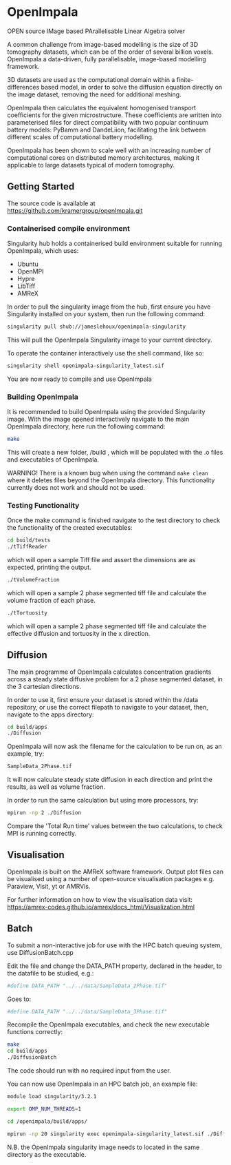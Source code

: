 # OpenImpala

OPEN source IMage based PArallelisable Linear Algebra solver

A common challenge from image-based modelling is the size of 3D tomography datasets, which can be of the order of several billion voxels. OpenImpala a data-driven, fully parallelisable, image-based modelling framework. 

3D datasets are used as the computational domain within a finite-differences based model, in order to solve the diffusion equation directly on the image dataset, removing the need for additional meshing. 

OpenImpala then calculates the equivalent homogenised transport coefficients for the given microstructure. These coefficients are written into parameterised files for direct compatibility with two popular continuum battery models: PyBamm and DandeLiion, facilitating the link between different scales of computational battery modelling. 

OpenImpala has been shown to scale well with an increasing number of computational cores on distributed memory architectures, making it applicable to large datasets typical of modern tomography.

## Getting Started

The source code is available at https://github.com/kramergroup/openImpala.git

### Containerised compile environment

Singularity hub holds a containerised build environment suitable for running OpenImpala, which uses:

- Ubuntu
- OpenMPI
- Hypre
- LibTiff
- AMReX

In order to pull the singularity image from the hub, first ensure you have Singularity installed on your system, then run the following command:

```bash
singularity pull shub://jameslehoux/openimpala-singularity
```
This will pull the OpenImpala Singularity image to your current directory.

To operate the container interactively use the shell command, like so:

```bash
singularity shell openimpala-singularity_latest.sif
```
You are now ready to compile and use OpenImpala

### Building OpenImpala

It is recommended to build OpenImpala using the provided Singularity image. With the image opened interactively navigate to the main OpenImpala directory, here run the following command:

```bash
make
```

This will create a new folder, /build , which will be populated with the .o files and executables of OpenImpala. 

WARNING! There is a known bug when using the command ```make clean``` where it deletes files beyond the OpenImpala directory. This functionality currently does not work and should not be used.

### Testing Functionality

Once the make command is finished navigate to the test directory to check the functionality of the created executables:

```bash
cd build/tests
./tTiffReader
```

which will open a sample Tiff file and assert the dimensions are as expected, printing the output.

```bash
./tVolumeFraction
```

which will open a sample 2 phase segmented tiff file and calculate the volume fraction of each phase.

```bash
./tTortuosity
```

which will open a sample 2 phase segmented tiff file and calculate the effective diffusion and tortuosity in the x direction.

## Diffusion

The main programme of OpenImpala calculates concentration gradients across a steady state diffusive problem for a 2 phase segmented dataset, in the 3 cartesian directions.

In order to use it, first ensure your dataset is stored within the /data repository, or use the correct filepath to navigate to your dataset, then, navigate to the apps directory:

```bash
cd build/apps
./Diffusion
```

OpenImpala will now ask the filename for the calculation to be run on, as an example, try:

```bash
SampleData_2Phase.tif
```

It  will now calculate steady state diffusion in each direction and print the results, as well as volume fraction.

In order to run the same calculation but using more processors, try:

```bash
mpirun -np 2 ./Diffusion
```

Compare the 'Total Run time' values between the two calculations, to check MPI is running correctly.


## Visualisation

OpenImpala is built on the AMReX software framework. Output plot files can be visualised using a number of open-source visualisation packages e.g. Paraview, Visit, yt or AMRVis. 

For further information on how to view the visualisation data visit: https://amrex-codes.github.io/amrex/docs_html/Visualization.html

## Batch

To submit a non-interactive job for use with the HPC batch queuing system, use DiffusionBatch.cpp

Edit the file and change the DATA_PATH property, declared in the header, to the datafile to be studied, e.g.:

```bash
#define DATA_PATH "../../data/SampleData_2Phase.tif"
```

Goes to:

```bash
#define DATA_PATH "../../data/SampleData_3Phase.tif"
```

Recompile the OpenImpala executables, and check the new executable functions correctly:

```bash
make
cd build/apps
./DiffusionBatch
```

The code should run with no required input from the user.

You can now use OpenImpala in an HPC batch job, an example file: 

```bash
module load singularity/3.2.1

export OMP_NUM_THREADS=1

cd /openimpala/build/apps/

mpirun -np 20 singularity exec openimpala-singularity_latest.sif ./DiffusionBatch
```

N.B. the OpenImpala singularity image needs to located in the same directory as the executable.



